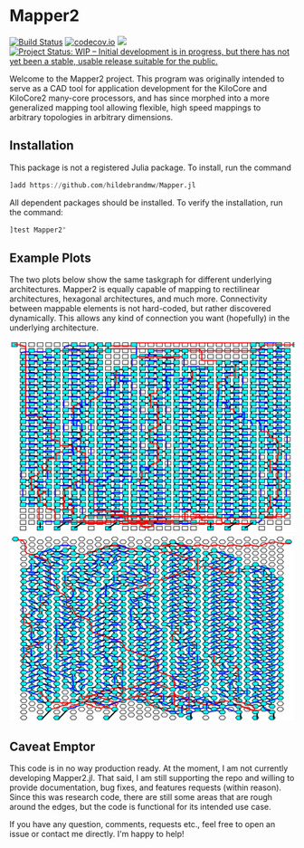 # Mapper2

[![Build Status](https://travis-ci.org/hildebrandmw/Mapper2.jl.svg?branch=master)](https://travis-ci.org/hildebrandmw/Mapper2.jl)
[![codecov.io](https://codecov.io/gh/hildebrandmw/Mapper2.jl/graphs/badge.svg?branch=master)](https://codecov.io/gh/hildebrandmw/Mapper2.jl)
[![](https://img.shields.io/badge/docs-latest-blue.svg)](https://hildebrandmw.github.io/Mapper2.jl/latest)
[![Project Status: WIP – Initial development is in progress, but there has not yet been a stable, usable release suitable for the public.](https://www.repostatus.org/badges/latest/wip.svg)](https://www.repostatus.org/#wip)


Welcome to the Mapper2 project. This program was originally intended to serve
as a CAD tool for application development for the KiloCore and KiloCore2
many-core processors, and has since morphed into a more generalized mapping
tool allowing flexible, high speed mappings to arbitrary topologies in arbitrary
dimensions.

## Installation

This package is not a registered Julia package. To install, run the command

```julia
]add https://github.com/hildebrandmw/Mapper.jl
```

All dependent packages should be installed. To verify the installation, run
the command:

```julia
]test Mapper2"
```

## Example Plots

The two plots below show the same taskgraph for different underlying architectures.
Mapper2 is equally capable of mapping to rectilinear architectures, hexagonal architectures, and much more.
Connectivity between mappable elements is not hard-coded, but rather discovered dynamically.
This allows any kind of connection you want (hopefully) in the underlying architecture.

![Rectangle](./assets/rect.png)
![Hex](./assets/hex.png)

## Caveat Emptor
This code is in no way production ready.
At the moment, I am not currently developing Mapper2.jl.
That said, I am still supporting the repo and willing to provide documentation, bug fixes, and features requests (within reason).
Since this was research code, there are still some areas that are rough around the edges, but the code is functional for its intended use case.

If you have any question, comments, requests etc., feel free to open an issue or contact me directly. I'm happy to help!
